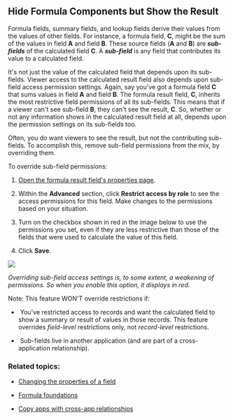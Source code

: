 ## Hide Formula Components but Show the Result

Formula fields, summary fields, and lookup fields derive their values from the values of other fields. For instance, a formula field, **C**, might be the sum of the values in field **A** and field **B**. These source fields (**A** and **B**) are _**sub-fields**_ of the calculated field **C**. A _**sub-field**_ is any field that contributes its value to a calculated field.

It's not just the value of the calculated field that depends upon its sub-fields. Viewer access to the calculated result field also depends upon sub-field access permission settings. Again, say you've got a formula field **C** that sums values in field **A** and field **B**. The formula result field, **C**, inherits the most restrictive field permissions of all its sub-fields. This means that if a viewer can't see sub-field **B**, they can't see the result, **C**. So, whether or not any information shows in the calculated result field at all, depends upon the permission settings on its sub-fields too.

Often, you do want viewers to see the result, but not the contributing sub-fields. To accomplish this, remove sub-field permissions from the mix, by overriding them.

To override sub-field permissions:

1.  [Open the formula result field's properties page](https://helpv2.quickbase.com/hc/en-us/articles/4570253123348-Change-the-Properties-of-a-Field-).
    
2.  Within the **Advanced** section, click **Restrict access by role** to see the access permissions for this field. Make changes to the permissions based on your situation.
    
3.  Turn on the checkbox shown in red in the image below to use the permissions you set, even if they are less restrictive than those of the fields that were used to calculate the value of this field.
    
4.  Click **Save**.
    

![](https://helpv2.quickbase.com/hc/article_attachments/4572841646612/override_subfield_perm.png)

_Overriding sub-field access settings is, to some extent, a weakening of permissions. So when you enable this option, it displays in red._

Note: This feature WON'T override restrictions if:

-    You've restricted access to records and want the calculated field to show a summary or result of values in those records. This feature overrides _field-level_ restrictions only, not _record-level_ restrictions.
    
-    Sub-fields live in another application (and are part of a cross-application relationship).
    

### Related topics:

-   [Changing the properties of a field](https://helpv2.quickbase.com/hc/en-us/articles/4570253123348-Change-the-Properties-of-a-Field-)
    
-   [Formula foundations](https://helpv2.quickbase.com/hc/en-us/articles/4839910743444)
    
-   [Copy apps with cross-app relationships](https://helpv2.quickbase.com/hc/en-us/articles/4570378662548-Copying-apps-with-cross-app-relationships-)